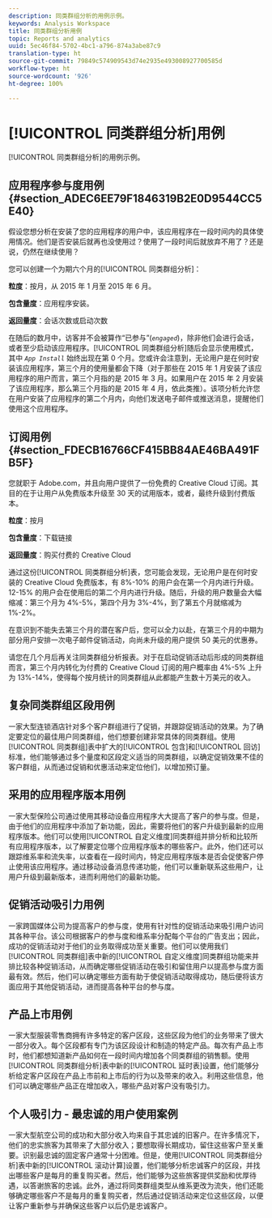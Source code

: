 ```yaml
---
description: 同类群组分析的用例示例。
keywords: Analysis Workspace
title: 同类群组分析用例
topic: Reports and analytics
uuid: 5ec46f84-5702-4bc1-a796-874a3abe87c9
translation-type: ht
source-git-commit: 79849c574909543d74e2935e493008927700585d
workflow-type: ht
source-wordcount: '926'
ht-degree: 100%

---
```



# [!UICONTROL 同类群组分析]用例

[!UICONTROL 同类群组分析]的用例示例。

## 应用程序参与度用例 {#section_ADEC6EE79F1846319B2E0D9544CC5E40}

假设您想分析在安装了您的应用程序的用户中，该应用程序在一段时间内的具体使用情况。他们是否安装后就再也没使用过？使用了一段时间后就放弃不用了？还是说，仍然在继续使用？

您可以创建一个为期六个月的[!UICONTROL 同类群组分析]：

**粒度**：按月，从 2015 年 1 月至 2015 年 6 月。

**包含量度**：应用程序安装。

**返回量度**：会话次数或启动次数

在随后的数月中，访客并不会被算作“已参与”(*`engaged`*)，除非他们会进行会话，或者至少启动该应用程序。[!UICONTROL 同类群组分析]随后会显示使用模式，其中 *`App Install`* 始终出现在第 0 个月。您或许会注意到，无论用户是在何时安装该应用程序，第三个月的使用量都会下降（对于那些在 2015 年 1 月安装了该应用程序的用户而言，第三个月指的是 2015 年 3 月。如果用户在 2015 年 2 月安装了该应用程序，那么第三个月指的是 2015 年 4 月，依此类推）。该项分析允许您在用户安装了应用程序的第二个月内，向他们发送电子邮件或推送消息，提醒他们使用这个应用程序。

## 订阅用例 {#section_FDECB16766CF415BB84AE46BA491FB5F}

您就职于 Adobe.com，并且向用户提供了一份免费的 Creative Cloud 订阅。其目的在于让用户从免费版本升级至 30 天的试用版本，或者，最终升级到付费版本。

**粒度**：按月

**包含量度**：下载链接

**返回量度**：购买付费的 Creative Cloud

通过这份[!UICONTROL 同类群组分析]表，您可能会发现，无论用户是在何时安装的 Creative Cloud 免费版本，有 8%-10% 的用户会在第一个月内进行升级。12-15% 的用户会在使用后的第二个月内进行升级。随后，升级的用户数量会大幅缩减：第三个月为 4%-5%，第四个月为 3%-4%，到了第五个月就缩减为 1%-2%。

在意识到不能失去第三个月的潜在客户后，您可以全力以赴，在第三个月的中期为部分用户安排一次电子邮件促销活动，向尚未升级的用户提供 50 美元的优惠券。

请您在几个月后再关注同类群组分析报表。对于在启动促销活动后形成的同类群组而言，第三个月内转化为付费的 Creative Cloud 订阅的用户概率由 4%-5% 上升为 13%-14%，使得每个按月统计的同类群组从此都能产生数十万美元的收入。

## 复杂同类群组区段用例

一家大型连锁酒店针对多个客户群组进行了促销，并跟踪促销活动的效果。为了确定要定位的最佳用户同类群组，他们想要创建非常具体的同类群组。使用[!UICONTROL 同类群组]表中扩大的[!UICONTROL 包含]和[!UICONTROL 回访]标准，他们能够通过多个量度和区段定义适当的同类群组，以确定促销效果不佳的客户群组，从而通过促销和优惠活动来定位他们，以增加预订量。

## 采用的应用程序版本用例

一家大型保险公司通过使用其移动设备应用程序大大提高了客户的参与度。但是，由于他们的应用程序中添加了新功能，因此，需要将他们的客户升级到最新的应用程序版本。他们可以使用[!UICONTROL 自定义维度]同类群组并排分析和比较所有应用程序版本，以了解要定位哪个应用程序版本的哪些客户。此外，他们还可以跟踪维系率和流失率，以查看在一段时间内，特定应用程序版本是否会促使客户停止使用该应用程序。通过移动设备消息传递功能，他们可以重新联系这些用户，让用户升级到最新版本，进而利用他们的最新功能。

## 促销活动吸引力用例

一家跨国媒体公司为提高客户的参与度，使用有针对性的促销活动来吸引用户访问其各种平台。该公司根据客户的参与度和维系率分配每个平台的广告支出；因此，成功的促销活动对于他们的业务取得成功至关重要。他们可以使用我们[!UICONTROL 同类群组]表中新的[!UICONTROL 自定义维度]同类群组功能来并排比较各种促销活动，从而确定哪些促销活动在吸引和留住用户以提高参与度方面最有效。然后，他们可以确定哪些方面有助于使促销活动取得成功，随后便将该方面应用于其他促销活动，进而提高各种平台的参与度。

## 产品上市用例

一家大型服装零售商拥有许多特定的客户区段，这些区段为他们的业务带来了很大一部分收入。每个区段都有专门为该区段设计和制造的特定产品。每次有产品上市时，他们都想知道新产品如何在一段时间内增加各个同类群组的销售额。使用[!UICONTROL 同类群组分析]表中新的[!UICONTROL 延时表]设置，他们能够分析给定客户区段在产品上市前和上市后的行为以及带来的收入。利用这些信息，他们可以确定哪些产品正在增加收入，哪些产品对客户没有吸引力。

## 个人吸引力 - 最忠诚的用户使用案例

一家大型航空公司的成功和大部分收入均来自于其忠诚的旧客户。在许多情况下，他们的忠实旅客为其带来了大部分收入；要想取得长期成功，留住这些客户至关重要。识别最忠诚的固定客户通常十分困难。但是，使用[!UICONTROL 同类群组分析]表中新的[!UICONTROL 滚动计算]设置，他们能够分析忠诚客户的区段，并找出哪些客户是每月的重复购买者。然后，他们能够为这些旅客提供奖励和优厚待遇，以答谢旅客的忠诚。此外，通过将同类群组类型从维系更改为流失，他们还能够确定哪些客户不是每月的重复购买者，然后通过促销活动来定位这些区段，以便让客户重新参与并确保这些客户以后仍是忠诚客户。
